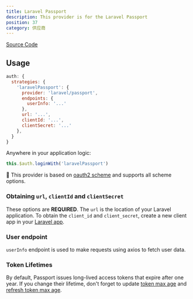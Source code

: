```yaml
---
title: Laravel Passport
description: This provider is for the Laravel Passport
position: 37
category: 供应商
---
```


[Source Code](https://github.com/nuxt-community/auth-module/blob/dev/src/providers/laravel-passport.ts)

## Usage

```js
auth: {
  strategies: {
    'laravelPassport': {
      provider: 'laravel/passport',
      endpoints: {
        userInfo: '...'
      },
      url: '...',
      clientId: '...',
      clientSecret: '...'
    },
  }
}
```

Anywhere in your application logic:

```js
this.$auth.loginWith('laravelPassport')
```

💁 This provider is based on [oauth2 scheme](../schemes/oauth2) and supports all scheme options.

### Obtaining `url`, `clientId` and `clientSecret`

These options are **REQUIRED**. The `url` is the location of your Laravel application. To obtain the `client_id` and `client_secret`, create a new client app in your [Laravel app](https://laravel.com/docs/passport#managing-clients).

### User endpoint

`userInfo` endpoint is used to make requests using axios to fetch user data.

### Token Lifetimes

By default, Passport issues long-lived access tokens that expire after one year. If you change their lifetime, don't forget to update [token max age](../schemes/oauth2#token-2) and [refresh token max age](../schemes/oauth2#refreshtoken).
